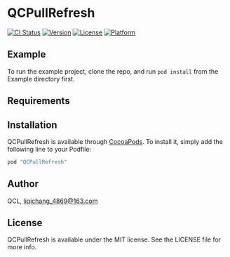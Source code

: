 # QCPullRefresh

[![CI Status](http://img.shields.io/travis/QCL/QCPullRefresh.svg?style=flat)](https://travis-ci.org/QCL/QCPullRefresh)
[![Version](https://img.shields.io/cocoapods/v/QCPullRefresh.svg?style=flat)](http://cocoapods.org/pods/QCPullRefresh)
[![License](https://img.shields.io/cocoapods/l/QCPullRefresh.svg?style=flat)](http://cocoapods.org/pods/QCPullRefresh)
[![Platform](https://img.shields.io/cocoapods/p/QCPullRefresh.svg?style=flat)](http://cocoapods.org/pods/QCPullRefresh)

## Example

To run the example project, clone the repo, and run `pod install` from the Example directory first.

## Requirements

## Installation

QCPullRefresh is available through [CocoaPods](http://cocoapods.org). To install
it, simply add the following line to your Podfile:

```ruby
pod "QCPullRefresh"
```

## Author

QCL, liqichang_4869@163.com

## License

QCPullRefresh is available under the MIT license. See the LICENSE file for more info.
